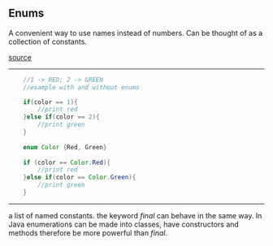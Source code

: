 ## Enums

A convenient way to use names instead of numbers. Can be thought of as a collection of 
constants.

[source](https://docs.oracle.com/javase/tutorial/java/javaOO/enum.html)

---

```java
    //1 -> RED; 2 -> GREEN
    //example with and without enums

    if(color == 1){
        //print red
    }else if(color == 2){
        //print green
    }
    
    enum Color {Red, Green}
    
    if (color == Color.Red){
        //print red
    }else if(color == Color.Green){
        //print green    
    }
```
---

a list of named constants. the keyword *final* can behave in the same way.
In Java enumerations can be made into classes, have constructors and methods therefore be more powerful than *final*.

